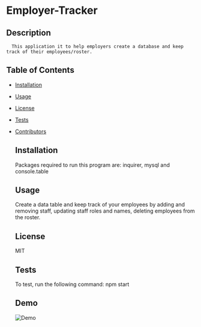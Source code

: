 # Employer-Tracker

## Description

      This application it to help employers create a database and keep track of their employees/roster.

## Table of Contents

- [Installation](#installation)
- [Usage](#usage)
- [License](#license)
- [Tests](#tests)
- [Contributors](#contributors)

  ## Installation

  Packages required to run this program are:
  inquirer, mysql and console.table

  ## Usage

  Create a data table and keep track of your employees by adding and removing staff, updating staff roles and names, deleting employees from the roster.

  ## License

  MIT

  ## Tests

  To test, run the following command:
  npm start

  ## Demo

  ![Demo](images/demo.gif)
